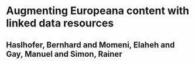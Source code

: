 # Augmenting Europeana content with linked data resources
## Haslhofer, Bernhard and Momeni, Elaheh and Gay, Manuel and Simon, Rainer
